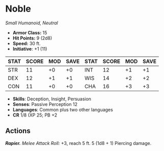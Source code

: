 # Noble

*Small Humanoid, Neutral*

- **Armor Class:** 15
- **Hit Points:** 9 (2d8)
- **Speed:** 30 ft.
- **Initiative**: +1 (11)

|STAT|SCORE|MOD|SAVE|STAT|SCORE|MOD|SAVE|
| --- | --- | --- | ---- |---| --- | --- | ---- |
| STR | 11 | +0 | +0 | INT | 12 | +1 | +1 |
| DEX | 12 | +1 | +1 | WIS | 14 | +2 | +2 |
| CON | 11 | +0 | +0 | CHA | 16 | +3 | +3 |

- **Skills**: Deception, Insight, Persuasion
- **Senses**: Passive Perception 12
- **Languages**: Common plus two other languages
- **CR** 1/8 (XP 25; PB +2

## Actions

***Rapier.*** *Melee Attack Roll:* +3, reach 5 ft. 5 (1d8 + 1) Piercing damage.

